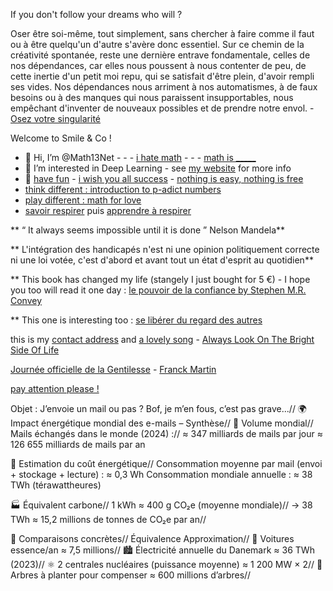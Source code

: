 If you don't follow your dreams who will ?

Oser être soi-même, tout simplement, sans chercher à faire comme il faut ou à être quelqu'un d'autre s'avère donc essentiel. Sur ce chemin de la créativité spontanée, reste une dernière entrave fondamentale, celles de nos dépendances, car elles nous poussent à nous contenter de peu, de cette inertie d'un petit moi repu, qui se satisfait d'être plein, d'avoir rempli ses vides. Nos dépendances nous arriment à nos automatismes, à de faux besoins ou à des manques qui nous paraissent insupportables, nous empêchant d'inventer de nouveaux possibles et de prendre notre envol. - [Osez votre singularité](https://www.babelio.com/livres/Tomasella-Osez-votre-singularite/1376694)

Welcome to Smile & Co !

- 👋 Hi, I’m @Math13Net - - - [i hate math](https://youtu.be/ytVneQUA5-c) - - - [math is _____](https://youtu.be/hB6bfw622fo)
- 👀 I’m interested in Deep Learning - see [my website](https://sites.google.com/view/introduction-deep-learning/accueil) for more info
- 🌱 [have fun](https://youtu.be/CwzjlmBLfrQ) - [i wish you all success](https://youtu.be/1bumPyvzCyo) - [nothing is easy, nothing is free](https://youtu.be/SSV2ynRScQA)
- [think different : introduction to p-adict numbers](https://youtu.be/3gyHKCDq1YA?si=h53LGlX32wGySUCS)
- [play different : math for love](https://mathforlove.com/)
- [savoir respirer](https://youtu.be/RIjjUxwaqTI?si=Es2jer2tbDO15Q9s) puis [apprendre à respirer](https://www.mrjamesnestor.com/breathing-videos)

** “ It always seems impossible until it is done ” Nelson Mandela**  
  
** L'intégration des handicapés n'est ni une opinion politiquement correcte ni une loi votée, c'est d'abord et avant tout un état d'esprit au quotidien**  

** This book has changed my life (stangely I just bought for 5 €) - I hope you too will read it one day : [le pouvoir de la confiance by Stephen M.R. Convey](https://www.amazon.fr/pouvoir-confiance-Stephen-Covey/dp/229002578X)

** This one is interesting too :  [se libérer du regard des autres](https://youtu.be/3-FiqgVzXqY?si=8HbjLOqddBy9L13J)
  
  this is my [contact address](https://youtu.be/nq-dchJPXGA)
  and [a lovely song](https://youtu.be/BR6pYICqZT0?si=1ZS4wxUYN_nfHw3s) - [Always Look On The Bright Side Of Life](https://youtu.be/SJUhlRoBL8M?si=1bZYnOg0n-davdg8)

[Journée officielle de la Gentilesse](https://www.journeedelagentillesse.ca/) - [Franck Martin](https://www.editions-eyrolles.com/auteurs/franck-martin)

[pay attention please !](https://youtu.be/4GEoTPQj91I?si=9idt9YRTsdtKO05v)


Objet : J’envoie un mail ou pas ? Bof, je m’en fous, c’est pas grave...//
🌍 Impact énergétique mondial des e-mails – Synthèse//
📩 Volume mondial//
Mails échangés dans le monde (2024) ://
≈ 347 milliards de mails par jour
≈ 126 655 milliards de mails par an

🔋 Estimation du coût énergétique//
Consommation moyenne par mail (envoi + stockage + lecture) : ≈ 0,3 Wh
Consommation mondiale annuelle : ≈ 38 TWh (térawattheures)

🏭 Équivalent carbone//
1 kWh ≈ 400 g CO₂e (moyenne mondiale)//
→ 38 TWh ≈ 15,2 millions de tonnes de CO₂e par an//

🟰 Comparaisons concrètes//
Équivalence	Approximation//
🚗 Voitures essence/an	≈ 7,5 millions//
🏙️ Électricité annuelle du Danemark	≈ 36 TWh (2023)//
⚛️ 2 centrales nucléaires (puissance moyenne)	≈ 1 200 MW × 2//
🌲 Arbres à planter pour compenser	≈ 600 millions d’arbres//


<!---
Math13Net/Math13Net is a ✨ special ✨ repository because its `README.md` (this file) appears on your GitHub profile.
You can click the Preview link to take a look at your changes.


--->


